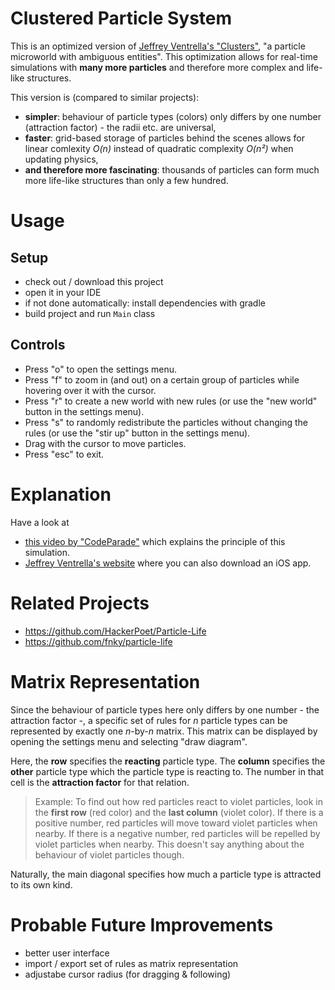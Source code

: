 # Clustered Particle System

This is an optimized version of [Jeffrey Ventrella's "Clusters"](http://www.ventrella.com/Clusters/), "a particle microworld with ambiguous entities".
This optimization allows for real-time simulations with **many more particles** and therefore more complex and life-like structures.

This version is (compared to similar projects):
- **simpler**: behaviour of particle types (colors) only differs by one number (attraction factor) - the radii etc. are universal,
- **faster**: grid-based storage of particles behind the scenes allows for linear comlexity *O(n)* instead of quadratic complexity *O(n²)* when updating physics,
- **and therefore more fascinating**: thousands of particles can form much more life-like structures than only a few hundred.

# Usage

## Setup
- check out / download this project
- open it in your IDE
- if not done automatically: install dependencies with gradle
- build project and run `Main` class

## Controls
- Press "o" to open the settings menu.
- Press "f" to zoom in (and out) on a certain group of particles while hovering over it with the cursor.
- Press "r" to create a new world with new rules (or use the "new world" button in the settings menu).
- Press "s" to randomly redistribute the particles without changing the rules (or use the "stir up" button in the settings menu).
- Drag with the cursor to move particles.
- Press "esc" to exit.

# Explanation

Have a look at
- [this video by "CodeParade"](https://www.youtube.com/watch?v=Z_zmZ23grXE) which explains the principle of this simulation.
- [Jeffrey Ventrella's website](http://www.ventrella.com/Clusters/) where you can also download an iOS app.

# Related Projects

- https://github.com/HackerPoet/Particle-Life
- https://github.com/fnky/particle-life

# Matrix Representation

Since the behaviour of particle types here only differs by one number - the attraction factor -, a specific set of rules for *n* particle types can be represented by exactly one *n*-by-*n* matrix. This matrix can be displayed by opening the settings menu and selecting "draw diagram".

Here, the **row** specifies the **reacting** particle type. The **column** specifies the **other** particle type which the particle type is reacting to. The number in that cell is the **attraction factor** for that relation.

> Example: To find out how red particles react to violet particles, look in the **first row** (red color) and the **last column** (violet color). If there is a positive number, red particles will move toward violet particles when nearby. If there is a negative number, red particles will be repelled by violet particles when nearby.
> This doesn't say anything about the behaviour of violet particles though.

Naturally, the main diagonal specifies how much a particle type is attracted to its own kind.

# Probable Future Improvements

- better user interface
- import / export set of rules as matrix representation
- adjustabe cursor radius (for dragging & following)
